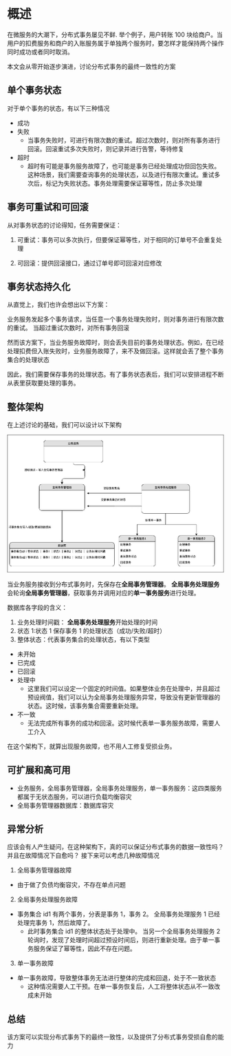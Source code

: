 # 概述

在微服务的大潮下，分布式事务屡见不鲜. 举个例子，用户转账 100 块给商户。当用户的扣费服务和商户的入账服务属于单独两个服务时，要怎样才能保持两个操作同时成功或者同时取消。

本文会从零开始逐步演进，讨论分布式事务的最终一致性的方案

## 单个事务状态

对于单个事务的状态，有以下三种情况

- 成功
- 失败
  - 当事务失败时，可进行有限次数的重试。超过次数时，则对所有事务进行回滚。回滚重试多次失败时，则记录并进行告警，等待修复
- 超时
  - 超时有可能是事务服务故障了，也可能是事务已经处理成功但回包失败。这种场景，我们需要查询事务的处理状态，以及进行有限次重试。重试多次后，标记为失败状态。事务处理需要保证幂等性，防止多次处理

## 事务可重试和可回滚

从对事务状态的讨论得知，任务需要保证：

1. 可重试：事务可以多次执行，但要保证幂等性，对于相同的订单号不会重复处理

2. 可回滚：提供回滚接口，通过订单号即可回滚对应修改

## 事务状态持久化

从直觉上，我们也许会想出以下方案：

业务服务发起多个事务请求，当任意一个事务处理失败时，则对事务进行有限次数的重试。 当超过重试次数时，对所有事务回滚

然而该方案下，当业务服务故障时，则会丢失目前的事务处理状态。例如，在已经处理扣费但入账失败时，业务服务故障了，来不及做回滚。这样就会丢了整个事务集合的处理状态

因此，我们需要保存事务的处理状态。有了事务状态表后，我们可以安排进程不断从表里获取要处理的事务。

## 整体架构

在上述讨论的基础，我们可以设计以下架构

![架构](/resource/dis_transaction.jpg)

当业务服务接收到分布式事务时，先保存在**全局事务管理器**。
**全局事务处理服务**会轮询**全局事务管理器**，获取事务并调用对应的**单一事务服务**进行处理。

数据库各字段的含义：

1. 业务处理时间戳： **全局事务处理服务**开始处理的时间
2. 状态 1:状态 1 保存事务 1 的处理状态（成功/失败/超时）
3. 整体状态：代表事务集合的处理状态，有以下类型

- 未开始
- 已完成
- 已回滚
- 处理中
  - 这里我们可以设定一个固定的时间值。如果整体业务在处理中，并且超过预设阀值，我们可以认为全局事务处理服务异常，导致没有更新管理器的状态。这时候，该事务集合需要重新处理。
- 不一致
  - 无法完成所有事务的成功和回滚。这时候代表单一事务服务故障，需要人工介入

在这个架构下，就算出现服务故障，也不用人工修复受损业务。

## 可扩展和高可用

- 业务服务，全局事务管理器，全局事务处理服务，单一事务服务：这四类服务都属于无状态服务，可以进行负载均衡容灾
- 全局事务管理器数据库：数据库容灾

## 异常分析

应该会有人产生疑问，在这种架构下，真的可以保证分布式事务的数据一致性吗？并且在故障情况下自愈吗？ 接下来可以考虑几种故障情况

1. 全局事务管理器故障

- 由于做了负债均衡容灾，不存在单点问题

2. 全局事务处理服务故障

- 事务集合 id1 有两个事务，分表是事务 1，事务 2。 全局事务处理服务 1 已经处理完事务 1，然后故障了。
  - 此时事务集合 id1 的整体状态处于处理中。 当另一个全局事务处理服务 2 轮询时，发现了处理时间超过预设时间后，则进行重新处理。由于单一事务服务保证了幂等性，因此不存在问题。

3. 单一事务故障

- 单一事务故障，导致整体事务无法进行整体的完成和回退，处于不一致状态
  - 这种情况需要人工干预。在单一事务恢复后，人工将整体状态从不一致改成未开始

## 总结

该方案可以实现分布式事务下的最终一致性，以及提供了分布式事务受损自愈的能力
